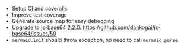 - Setup CI and coveralls
- Improve test coverage
- Generate source map for easy debugging
- Upgrade to js-base64 2.2.0: https://github.com/dankogai/js-base64/issues/50
- `mermaid.init` should throw exception, no need to call `mermaid.parse`
